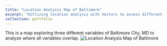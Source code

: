 ```yaml
---
title: "Location Analysis Map of Baltimore"
excerpt: "Uitlizing location analysis with Vectors to assess different variables for Baltimore City. <br/><img src='/images/ResizedAnalysis.png'>"
collection: portfolio
---
```

This is a map exploring three different variables of Baltimore City, MD to analyze where all variables overlap. 
![Location Analysis Map of Baltimore](/images/ResizedAnalysis.png"ResizedAnalysis")
